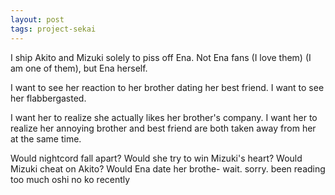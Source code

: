 ```yaml
---
layout: post
tags: project-sekai
---
```


I ship Akito and Mizuki solely to piss off Ena. Not Ena fans (I love them) (I am one of them), but Ena herself.

I want to see her reaction to her brother dating her best friend. I want to see her flabbergasted.

I want her to realize she actually likes her brother's company. I want her to realize her annoying brother and best friend are both taken away from her at the same time.

Would nightcord fall apart? Would she try to win Mizuki's heart? Would Mizuki cheat on Akito? Would Ena date her brothe- wait. sorry. been reading too much oshi no ko recently
